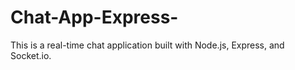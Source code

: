 # Chat-App-Express-
This is a real-time chat application built with Node.js, Express, and Socket.io.
